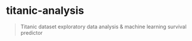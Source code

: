 # titanic-analysis

> Titanic dataset exploratory data analysis & machine learning survival predictor
